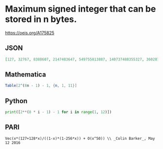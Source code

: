 # Maximum signed integer that can be stored in n bytes\.
https://oeis.org/A175825
## JSON
```JSON
[127, 32767, 8388607, 2147483647, 549755813887, 140737488355327, 36028797018963967, 9223372036854775807, 2361183241434822606847, 604462909807314587353087, 154742504910672534362390527, 39614081257132168796771975167, 10141204801825835211973625643007]
```
## Mathematica
```Mathematica
Table[2^(8n - 1) - 1, {n, 1, 11}]
```
## Python
```Python
print([2**(8 * i - 1) - 1 for i in range(1, 12)])
```
## PARI
```PARI
Vec(x*(127+128*x)/((1-x)*(1-256*x)) + O(x^50)) \\ _Colin Barker_, May 12 2016
```
